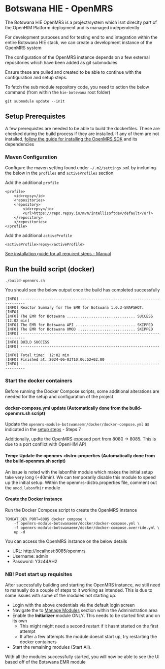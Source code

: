 # Botswana HIE - OpenMRS

The Botswana HIE OpenMRS is a project/system which isnt direclty part of the OpenHIM Platform deployment and is managed independently

For development purposes and for testing end to end integration within the entire Botswana HIE stack, we can create a development instance of the OpenMRS system

The configuration of the OpenMRS instance depends on a few external repositories which have been added as git submodules.

Ensure these are pulled and created to be able to continue with the configuration and setup steps.

To fetch the sub module repository code, you need to action the below command (from within the `hie-botswana` root folder)

```
git submodule update --init
```

## Setup Prerequistes

A few prerequistes are needed to be able to build the dockerfiles. These are checked during the build process if they are installed. If any of them are not installed, [follow the guide for installing the OpenMRS SDK](https://openmrs.atlassian.net/wiki/spaces/docs/pages/25476136/OpenMRS+SDK) and its dependencies

### Maven Configuration

Configure the maven setting found under `~/.m2/settings.xml` by including the below in the `profiles` and `activeProfiles` section

Add the additional `profile`

```
<profile>
    <id>repsy</id>
    <repositories>
    <repository>
        <id>repsy</id>
        <url>https://repo.repsy.io/mvn/intellisoftdev/default</url>
    </repository>
    </repositories>
</profile>
```

Add the additional `activeProfile`

```
<activeProfile>repsy</activeProfile>
```

[See installation guide for all required steps - Manual](https://docs.google.com/document/d/1xrSdsROGDm3H6KlAZ13G408doGsGDaG5071QktwVQcs/edit)

## Run the build script (docker)

`./build-openmrs.sh`

You should see the below output once the build has completed successfully

```
[INFO] ------------------------------------------------------------------------
[INFO] Reactor Summary for The EMR for Botswana 1.0.3-SNAPSHOT:
[INFO] 
[INFO] The EMR for Botswana ............................... SUCCESS [12:02 min]
[INFO] The EMR for Botswana API ........................... SKIPPED
[INFO] The EMR for Botswana OMOD .......................... SKIPPED
[INFO] ------------------------------------------------------------------------
[INFO] BUILD SUCCESS
[INFO] ------------------------------------------------------------------------
[INFO] Total time:  12:02 min
[INFO] Finished at: 2024-06-03T10:06:52+02:00
[INFO] ------------------------------------------------------------------------
```

### Start the docker containers

Before running the Docker Compose scripts, some additional alterations are needed for the setup and configuration of the project

#### docker-compose.yml update (Automatically done from the build-openmrs.sh script)

Update the `openmrs-module-botswanaemr/docker/docker-compose.yml` as indicated in the [setup steps](https://docs.google.com/document/d/1xrSdsROGDm3H6KlAZ13G408doGsGDaG5071QktwVQcs/edit#heading=h.344rvhnirz4w) - Steps 7

Additionally, updte the OpenMRS exposed port from 8080 -> 8085. This is due to a port conflict with OpenHIM API

#### Temp: Update the openmrs-distro-properties (Automatically done from the build-openmrs.sh script)

An issue is noted with the labonfhir module which makes the initial setup take very long (+40min).
We can temporarily disable this module to speed up the initial setup. Within the openmrs-distro.properties file, comment out the `omod.labonfhir` module

#### Create the Docker instance

Run the Docker Compose script to create the OpenMRS instance

```
TOMCAT_DEV_PORT=8085 docker compose \
    -f openmrs-module-botswanaemr/docker/docker-compose.yml \
    -f openmrs-module-botswanaemr/docker/docker-compose.override.yml \
    up -d
```

You can access the OpenMRS instance on the below details

* URL: http://localhost:8085/openmrs
* Username: admin
* Password: Y3z44AH2

### NB! Post start up requisites

After successfully building and starting the OpenMRS instance, we still need to manually do a couple of steps to it working as intended. This is due to some issues with some of the modules not starting up.

* Login with the above credentials via the default login screen
* Navigate the to [Manage Modules](http://localhost:8085/openmrs/admin/modules/module.list) section within the Administration area
* Enable the **Initializer** module ONLY. This needs to be started first and on its own
    * This might might need a second restart if it hasnt started on the first attempt
    * If after a few attempts the module doesnt start up, try restarting the docker containers
* Start the remaining modules (Start All).

With all the modules successfully started, you will now be able to see the UI based off of the Botswana EMR module
